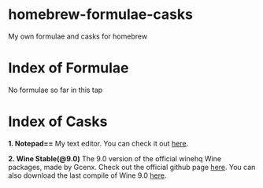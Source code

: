 # homebrew-formulae-casks
My own formulae and casks for homebrew

# Index of Formulae
No formulae so far in this tap

# Index of Casks
**1. Notepad==**
My text editor. You can check it out [here](https://github.com/matthewyang204/NotepadEE).

**2. Wine Stable(@9.0)**
The 9.0 version of the official winehq Wine packages, made by Gcenx. Check out the official github page [here](https://github.com/gcenx/macOS_Wine_builds). You can also download the last compile of Wine 9.0 [here](https://github.com/Gcenx/macOS_Wine_builds/releases/tag/9.0_3).

